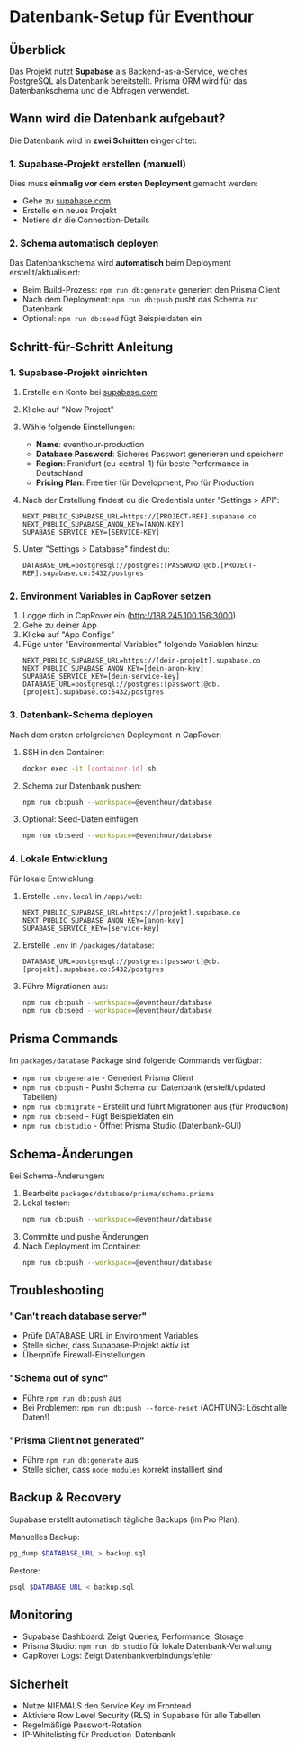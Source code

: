 # Datenbank-Setup für Eventhour

## Überblick
Das Projekt nutzt **Supabase** als Backend-as-a-Service, welches PostgreSQL als Datenbank bereitstellt. Prisma ORM wird für das Datenbankschema und die Abfragen verwendet.

## Wann wird die Datenbank aufgebaut?

Die Datenbank wird in **zwei Schritten** eingerichtet:

### 1. Supabase-Projekt erstellen (manuell)
Dies muss **einmalig vor dem ersten Deployment** gemacht werden:
- Gehe zu [supabase.com](https://supabase.com) 
- Erstelle ein neues Projekt
- Notiere dir die Connection-Details

### 2. Schema automatisch deployen
Das Datenbankschema wird **automatisch** beim Deployment erstellt/aktualisiert:
- Beim Build-Prozess: `npm run db:generate` generiert den Prisma Client
- Nach dem Deployment: `npm run db:push` pusht das Schema zur Datenbank
- Optional: `npm run db:seed` fügt Beispieldaten ein

## Schritt-für-Schritt Anleitung

### 1. Supabase-Projekt einrichten

1. Erstelle ein Konto bei [supabase.com](https://supabase.com)
2. Klicke auf "New Project"
3. Wähle folgende Einstellungen:
   - **Name**: eventhour-production
   - **Database Password**: Sicheres Passwort generieren und speichern
   - **Region**: Frankfurt (eu-central-1) für beste Performance in Deutschland
   - **Pricing Plan**: Free tier für Development, Pro für Production

4. Nach der Erstellung findest du die Credentials unter "Settings > API":
   ```
   NEXT_PUBLIC_SUPABASE_URL=https://[PROJECT-REF].supabase.co
   NEXT_PUBLIC_SUPABASE_ANON_KEY=[ANON-KEY]
   SUPABASE_SERVICE_KEY=[SERVICE-KEY]
   ```

5. Unter "Settings > Database" findest du:
   ```
   DATABASE_URL=postgresql://postgres:[PASSWORD]@db.[PROJECT-REF].supabase.co:5432/postgres
   ```

### 2. Environment Variables in CapRover setzen

1. Logge dich in CapRover ein (http://188.245.100.156:3000)
2. Gehe zu deiner App
3. Klicke auf "App Configs" 
4. Füge unter "Environmental Variables" folgende Variablen hinzu:
   ```
   NEXT_PUBLIC_SUPABASE_URL=https://[dein-projekt].supabase.co
   NEXT_PUBLIC_SUPABASE_ANON_KEY=[dein-anon-key]
   SUPABASE_SERVICE_KEY=[dein-service-key]
   DATABASE_URL=postgresql://postgres:[passwort]@db.[projekt].supabase.co:5432/postgres
   ```

### 3. Datenbank-Schema deployen

Nach dem ersten erfolgreichen Deployment in CapRover:

1. SSH in den Container:
   ```bash
   docker exec -it [container-id] sh
   ```

2. Schema zur Datenbank pushen:
   ```bash
   npm run db:push --workspace=@eventhour/database
   ```

3. Optional: Seed-Daten einfügen:
   ```bash
   npm run db:seed --workspace=@eventhour/database
   ```

### 4. Lokale Entwicklung

Für lokale Entwicklung:

1. Erstelle `.env.local` in `/apps/web`:
   ```env
   NEXT_PUBLIC_SUPABASE_URL=https://[projekt].supabase.co
   NEXT_PUBLIC_SUPABASE_ANON_KEY=[anon-key]
   SUPABASE_SERVICE_KEY=[service-key]
   ```

2. Erstelle `.env` in `/packages/database`:
   ```env
   DATABASE_URL=postgresql://postgres:[passwort]@db.[projekt].supabase.co:5432/postgres
   ```

3. Führe Migrationen aus:
   ```bash
   npm run db:push --workspace=@eventhour/database
   npm run db:seed --workspace=@eventhour/database
   ```

## Prisma Commands

Im `packages/database` Package sind folgende Commands verfügbar:

- `npm run db:generate` - Generiert Prisma Client
- `npm run db:push` - Pusht Schema zur Datenbank (erstellt/updated Tabellen)
- `npm run db:migrate` - Erstellt und führt Migrationen aus (für Production)
- `npm run db:seed` - Fügt Beispieldaten ein
- `npm run db:studio` - Öffnet Prisma Studio (Datenbank-GUI)

## Schema-Änderungen

Bei Schema-Änderungen:

1. Bearbeite `packages/database/prisma/schema.prisma`
2. Lokal testen:
   ```bash
   npm run db:push --workspace=@eventhour/database
   ```
3. Committe und pushe Änderungen
4. Nach Deployment im Container:
   ```bash
   npm run db:push --workspace=@eventhour/database
   ```

## Troubleshooting

### "Can't reach database server"
- Prüfe DATABASE_URL in Environment Variables
- Stelle sicher, dass Supabase-Projekt aktiv ist
- Überprüfe Firewall-Einstellungen

### "Schema out of sync"
- Führe `npm run db:push` aus
- Bei Problemen: `npm run db:push --force-reset` (ACHTUNG: Löscht alle Daten!)

### "Prisma Client not generated"
- Führe `npm run db:generate` aus
- Stelle sicher, dass `node_modules` korrekt installiert sind

## Backup & Recovery

Supabase erstellt automatisch tägliche Backups (im Pro Plan). 

Manuelles Backup:
```bash
pg_dump $DATABASE_URL > backup.sql
```

Restore:
```bash
psql $DATABASE_URL < backup.sql
```

## Monitoring

- Supabase Dashboard: Zeigt Queries, Performance, Storage
- Prisma Studio: `npm run db:studio` für lokale Datenbank-Verwaltung
- CapRover Logs: Zeigt Datenbankverbindungsfehler

## Sicherheit

- Nutze NIEMALS den Service Key im Frontend
- Aktiviere Row Level Security (RLS) in Supabase für alle Tabellen
- Regelmäßige Passwort-Rotation
- IP-Whitelisting für Production-Datenbank